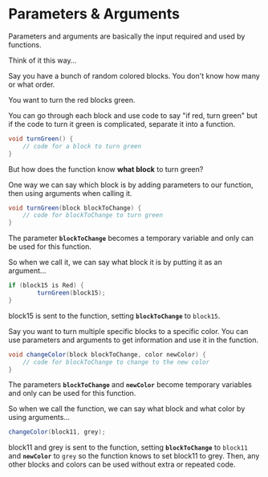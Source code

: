 # Parameters & Arguments

Parameters and arguments are basically the input required and used by functions.

Think of it this way…

Say you have a bunch of random colored blocks. You don't know how many or what order.

You want to turn the red blocks green.

You can go through each block and use code to say "if red, turn green" but if the code to turn it green is complicated, separate it into a function.

```java
void turnGreen() {
	// code for a block to turn green
}
```

But how does the function know **what block** to turn green?

One way we can say which block is by adding parameters to our function, then using arguments when calling it.

```java
void turnGreen(block blockToChange) {
	// code for blockToChange to turn green
}
```

The parameter **`blockToChange`** becomes a temporary variable and only can be used for this function.

So when we call it, we can say what block it is by putting it as an argument...

```java
if (block15 is Red) {
		turnGreen(block15);
}
```

block15 is sent to the function, setting **`blockToChange`** to `block15`.

Say you want to turn multiple specific blocks to a specific color. You can use parameters and arguments to get information and use it in the function.

```java
void changeColor(block blockToChange, color newColor) {
	// code for blockToChange to change to the new color
}
```

The parameters **`blockToChange`** and **`newColor`** become temporary variables and only can be used for this function.

So when we call the function, we can say what block and what color by using arguments...

```java
changeColor(block11, grey);
```

block11 and grey is sent to the function, setting **`blockToChange`** to `block11` and **`newColor`** to `grey` so the function knows to set block11 to grey. Then, any other blocks and colors can be used without extra or repeated code.

